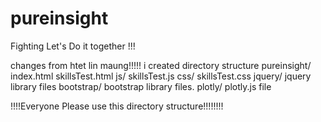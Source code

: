 # pureinsight
Fighting Let's Do it together !!!

changes from htet lin maung!!!!!
        i created directory structure
        pureinsight/
              index.html
              skillsTest.html
              js/
                  skillsTest.js
              css/
                  skillsTest.css
              jquery/
                  jquery library files
              bootstrap/
                  bootstrap library files.
              plotly/
                  plotly.js file
                  
!!!!Everyone Please use this directory structure!!!!!!!!
